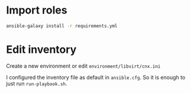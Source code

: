 # Import roles

```bash
ansible-galaxy install -r requirements.yml
```

# Edit inventory

Create a new environment or edit `environment/libvirt/cnx.ini`

I configured the inventory file as default in `ansible.cfg`. So it is enough to just run `run-playbook.sh`.


